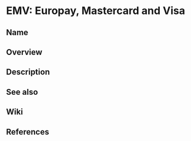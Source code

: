 # EMV: Europay, Mastercard and Visa

## Name

## Overview

## Description

## See also

## Wiki

## References
